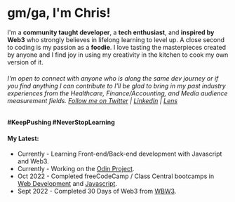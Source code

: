 # gm/ga, I'm Chris!

I'm a **community taught developer**, a **tech enthusiast**, and **inspired by Web3** who strongly believes in lifelong learning to level up. A close second to coding is my passion as a **foodie**. I love tasting the masterpieces created by anyone and I find joy in using my creativity in the kitchen to cook my own version of it.  

###### I'm open to connect with anyone who is along the same dev journey or if you find anything I can contribute to I'll be glad to bring in my past industry experiences from the Healthcare, Finance/Accounting, and Media audience measurement fields. [Follow me on Twitter](https://twitter.com/const_salvador) | [LinkedIn](https://linkedin.com/in/csalvador58) | [Lens](https://www.lensfrens.xyz/csalvador.lens)


#### #KeepPushing #NeverStopLearning

#### My Latest:

<!-- BLOG-POST-LIST:START -->
- Currently - Learning Front-end/Back-end development with Javascript and Web3.
- Currently - Working on the [Odin Project](https://www.theodinproject.com/).
- Oct 2022 - Completed freeCodeCamp / Class Central bootcamps in [Web Development](https://freecodecamp.org/certification/csalvador58/responsive-web-design) and [Javascript](https://freecodecamp.org/certification/csalvador58/javascript-algorithms-and-data-structures).
- Sept 2022 - Completed 30 Days of Web3 from [WBW3](https://www.30daysofweb3.xyz/).
<!-- BLOG-POST-LIST:END -->
